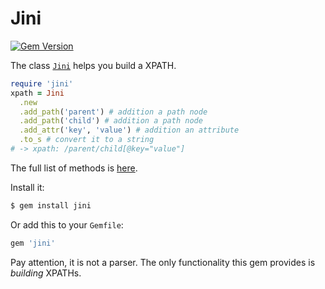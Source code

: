 # Jini
[![Gem Version](https://badge.fury.io/rb/jini.svg)](https://badge.fury.io/rb/jini)

The class [`Jini`](https://www.rubydoc.info/gems/jini/0.0.5/Jini) helps you build a XPATH.

```ruby
require 'jini'
xpath = Jini
  .new
  .add_path('parent') # addition a path node
  .add_path('child') # addition a path node 
  .add_attr('key', 'value') # addition an attribute
  .to_s # convert it to a string
# -> xpath: /parent/child[@key="value"]
```

The full list of methods is [here](https://www.rubydoc.info/gems/jini/0.0.5).

Install it:

```bash
$ gem install jini
```

Or add this to your `Gemfile`:

```bash
gem 'jini'
```

Pay attention, it is not a parser. The only functionality this gem provides
is _building_ XPATHs.
